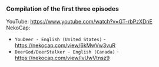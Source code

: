 ### Compilation of the first three episodes

YouTube: https://www.youtube.com/watch?v=GT-rbPzXDnE  
NekoCap: 
- `YouDeer - English (United States)` - https://nekocap.com/view/6kMwVw3vuR
- `DeerGod/DeerStalker - English (Canada)` - https://nekocap.com/view/lvUwVtnsz9
